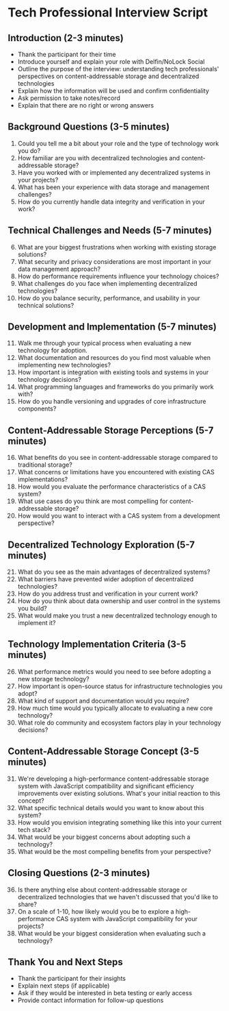 # Tech Professional Interview Script

## Introduction (2-3 minutes)
- Thank the participant for their time
- Introduce yourself and explain your role with Delfin/NoLock Social
- Outline the purpose of the interview: understanding tech professionals' perspectives on content-addressable storage and decentralized technologies
- Explain how the information will be used and confirm confidentiality
- Ask permission to take notes/record
- Explain that there are no right or wrong answers

## Background Questions (3-5 minutes)
1. Could you tell me a bit about your role and the type of technology work you do?
2. How familiar are you with decentralized technologies and content-addressable storage?
3. Have you worked with or implemented any decentralized systems in your projects?
4. What has been your experience with data storage and management challenges?
5. How do you currently handle data integrity and verification in your work?

## Technical Challenges and Needs (5-7 minutes)
6. What are your biggest frustrations when working with existing storage solutions?
7. What security and privacy considerations are most important in your data management approach?
8. How do performance requirements influence your technology choices?
9. What challenges do you face when implementing decentralized technologies?
10. How do you balance security, performance, and usability in your technical solutions?

## Development and Implementation (5-7 minutes)
11. Walk me through your typical process when evaluating a new technology for adoption.
12. What documentation and resources do you find most valuable when implementing new technologies?
13. How important is integration with existing tools and systems in your technology decisions?
14. What programming languages and frameworks do you primarily work with?
15. How do you handle versioning and upgrades of core infrastructure components?

## Content-Addressable Storage Perceptions (5-7 minutes)
16. What benefits do you see in content-addressable storage compared to traditional storage?
17. What concerns or limitations have you encountered with existing CAS implementations?
18. How would you evaluate the performance characteristics of a CAS system?
19. What use cases do you think are most compelling for content-addressable storage?
20. How would you want to interact with a CAS system from a development perspective?

## Decentralized Technology Exploration (5-7 minutes)
21. What do you see as the main advantages of decentralized systems?
22. What barriers have prevented wider adoption of decentralized technologies?
23. How do you address trust and verification in your current work?
24. How do you think about data ownership and user control in the systems you build?
25. What would make you trust a new decentralized technology enough to implement it?

## Technology Implementation Criteria (3-5 minutes)
26. What performance metrics would you need to see before adopting a new storage technology?
27. How important is open-source status for infrastructure technologies you adopt?
28. What kind of support and documentation would you require?
29. How much time would you typically allocate to evaluating a new core technology?
30. What role do community and ecosystem factors play in your technology decisions?

## Content-Addressable Storage Concept (3-5 minutes)
31. We're developing a high-performance content-addressable storage system with JavaScript compatibility and significant efficiency improvements over existing solutions. What's your initial reaction to this concept?
32. What specific technical details would you want to know about this system?
33. How would you envision integrating something like this into your current tech stack?
34. What would be your biggest concerns about adopting such a technology?
35. What would be the most compelling benefits from your perspective?

## Closing Questions (2-3 minutes)
36. Is there anything else about content-addressable storage or decentralized technologies that we haven't discussed that you'd like to share?
37. On a scale of 1-10, how likely would you be to explore a high-performance CAS system with JavaScript compatibility for your projects?
38. What would be your biggest consideration when evaluating such a technology?

## Thank You and Next Steps
- Thank the participant for their insights
- Explain next steps (if applicable)
- Ask if they would be interested in beta testing or early access
- Provide contact information for follow-up questions